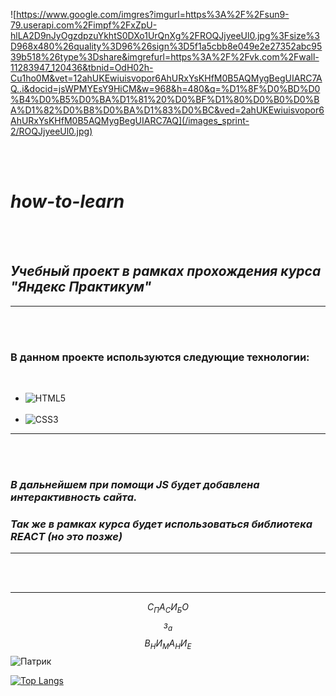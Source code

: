 ![https://www.google.com/imgres?imgurl=https%3A%2F%2Fsun9-79.userapi.com%2Fimpf%2FxZpU-hlLA2D9nJyOgzdpzuYkhtS0DXo1UrQnXg%2FROQJjyeeUl0.jpg%3Fsize%3D968x480%26quality%3D96%26sign%3D5f1a5cbb8e049e2e27352abc9539b518%26type%3Dshare&imgrefurl=https%3A%2F%2Fvk.com%2Fwall-11283947_120436&tbnid=OdH02h-Cu1ho0M&vet=12ahUKEwiuisvopor6AhURxYsKHfM0B5AQMygBegUIARC7AQ..i&docid=jsWPMYEsY9HiCM&w=968&h=480&q=%D1%8F%D0%BD%D0%B4%D0%B5%D0%BA%D1%81%20%D0%BF%D1%80%D0%B0%D0%BA%D1%82%D0%B8%D0%BA%D1%83%D0%BC&ved=2ahUKEwiuisvopor6AhURxYsKHfM0B5AQMygBegUIARC7AQ](/images_sprint-2/ROQJjyeeUl0.jpg)

_<br>_
_<br>_
# ***how-to-learn***
_<br>_
_<br>_
## *Учебный проект в рамках прохождения курса "**Яндекс Практикум**"* 
___

_<br>_
_<br>_
### В данном проекте используются следующие технологии:
_<br>_
   * ![HTML5](https://img.shields.io/badge/html5-%23E34F26.svg?style=for-the-badge&logo=html5&logoColor=white)
  _<br>_
  _<br>_
   * ![CSS3](https://img.shields.io/badge/css3-%231572B6.svg?style=for-the-badge&logo=css3&logoColor=white)
   _<br>_
  
   ___
   _<br>_
   _<br>_
   ### *В дальнейшем при помощи JS будет добавлена интерактивность сайта.*
   ### *Так же в рамках курса будет использоваться библиотека REACT (но это позже)*
   ___
_<br>_
_<br>_
___
$$С_ПА_СИ_БО$$
$$з_а$$
$$В_НИ_МА_НИ_Е$$
![Патрик](https://korben.info/app/uploads/2020/02/pote_waifu2x_2x_2n.gif)


[![Top Langs](https://github-readme-stats.vercel.app/api/top-langs/?username=Hukakou&layout=compact)](https://github.com/anuraghazra/github-readme-stats)








